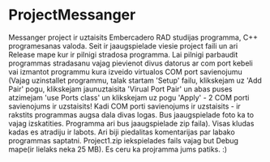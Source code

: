 # ProjectMessanger
Messanger project ir uztaisits Embercadero RAD studijas programma, C++ programesanas valoda.
Seit ir jaaugspielade viesie project faili un ari Release mape kur ir pilnigi stradosa programma.
Lai pilnigi parbaudit programmas stradasanu vajag pievienot divus datorus ar com port kebeli vai izmantot
programmu kura izveido virtualos COM port savienojumu (Vajag uzinstallet programmu, talak startam 'Setup' failu,
klikskejam uz 'Add Pair' pogu, klikskejam jaunuztaisita 'Virual Port Pair' un abas puses atzimejam
'use Ports class' un klikskejam uz pogu 'Apply' - 2 COM porti savienojums ir uzstaisits! Kadi COM porti savienojums
ir uzstaisits - ir rakstits programmas augsa dala divas logas. Bus jaaugspielade foto ka to vajag izskatities.
Programma ari bus jaaugspielade zip faila).
Visas kludas kadas es atradiju ir labots. Ari biji piedalitas komentarijas par labako programmas saptatni.
Project1.zip iekspielades fails vajag but Debug mape(ir lielaks neka 25 MB). 
Es ceru ka projramma jums patiks. :) 
